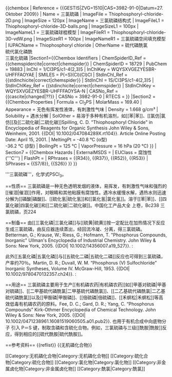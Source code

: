 {{chembox
|   Reference = <ref name="BGIA GESTIS">{{GESTIS|ZVG=1510|CAS=3982-91-0|Datum=27. Oktober 2009}}</ref>
|   Name = 三氯硫磷
|   ImageFile = Thiophosphoryl-chloride-2D.png
|   ImageSize = 120px
|   ImageName = 三氯硫磷结构式
|   ImageFileL1 = Thiophosphoryl-chloride-3D-balls.png
|   ImageSizeL1 = 100px
|   ImageNameL1 = 三氯硫磷球棍模型
|   ImageFileR1 = Thiophosphoryl-chloride-3D-vdW.png
|   ImageSizeR1 = 100px
|   ImageNameR1 = 三氯硫磷空间填充模型
|   IUPACName = Thiophosphoryl chloride
|   OtherName = 硫代磷酰氯<br>硫代氯化磷酰<br>三氯化硫磷
|Section1={{Chembox Identifiers
| ChemSpiderID_Ref = {{chemspidercite|correct|chemspider}}
| ChemSpiderID = 18729
| PubChem = 19883
| InChI = 1/Cl3PS/c1-4(2,3)5
| InChIKey = WQYSXVGEZYESBR-UHFFFAOYAE
| SMILES = P(=S)(Cl)(Cl)Cl
| StdInChI_Ref = {{stdinchicite|correct|chemspider}}
| StdInChI = 1S/Cl3PS/c1-4(2,3)5
| StdInChIKey_Ref = {{stdinchicite|correct|chemspider}}
| StdInChIKey = WQYSXVGEZYESBR-UHFFFAOYSA-N
| CASNo_Ref = {{cascite|changed|??}}
| CASNo = 3982-91-0
| RTECS = 
  }}
|Section2 = {{Chembox Properties
|   Formula = Cl<sub>3</sub>PS
|   MolarMass = 169.40
|   Appearance = 无色有挥发性液体，有刺激性气味
|   Density = 1.668 g/cm³
|   Solubility = 遇水分解
|   SolOther = 易溶于多种有机溶剂，如[[苯|苯]]、[[氯仿|氯仿]]及[[二硫化碳|二硫化碳]]<ref name = spilling>Spilling, C. D. "Thiophosphoryl Chloride" in Encyclopedia of Reagents for Organic Synthesis John Wiley & Sons, Weinheim, 2001. {{DOI| 10.1002/047084289X.rt104}}. Article Online Posting Date: April 15, 2001.</ref>
|   MeltingPt = -40.8 °C (α型)<br>-36.2 °C (β型)
|   BoilingPt = 125 °C
|   VaporPressure = 16 hPa (20 °C)
  }}
| Section7 = {{Chembox Hazards
|   ExternalMSDS = 
|   EUClass = 腐蚀性 ('''C''')
|   FlashPt = 
|   RPhrases = {{R34}}, {{R37}}, {{R52}}, {{R53}}
|   SPhrases = {{S7/8}}, {{S26}}
  }}
}}

'''三氯硫磷'''，化学式PSCl<sub>3</sub>。

==性质==
三氯硫磷是一种无色透明发烟的液体，易挥发，有刺激性气味和强烈的[[催泪|催泪]]作用，对眼睛和其他粘膜有腐蚀性。遇冷水缓慢水解，遇热水则迅速分解为[[磷酸|磷酸]]、[[硫化氢|硫化氢]]和[[氯化氢|氯化氢]]。溶于[[苯|苯]]、[[四氯化碳|四氯化碳]]和[[二硫化碳|二硫化碳]]。<ref name="zghg">中国化工产品大全 上卷，Bc238 三氯硫磷，页224</ref>

==制备==
由[[三氯化磷|三氯化磷]]与[[硫黄|硫黄]]按一定配比在加热情况下反应生成三氯硫磷，由反应器连续蒸出，经回流冷凝、分离，得三氯硫磷。<ref name="zghg" /><ref name = betterman>Betterman, G.; Krause, W.; Riess, G.; Hofmann, T.  "Phosphorus Compounds, Inorganic" Ullman's Encyclopedia of Industrial Chemistry.  John Wiley & Sons: New York, 2005.  {{DOI| 10.1002/14356007.a19_527}}.</ref>
:<math>\rm \ PCl_3+S\rightarrow PSCl_3</math>

此外[[五氯化磷|五氯化磷]]与[[五硫化二磷|五硫化二磷]]反应也可得到三氯硫磷，产率约70％。<ref name = martin>Martin, D. R.; Duvall, W. M.  “Phosphorus (V) Sulfochloride” Inorganic Syntheses, Volume IV.  McGraw-Hill, 1953.  {{DOI| 10.1002/9780470132357.ch24}}.</ref>
:<math>\rm \ 3PCl_5+P_2S_5\rightarrow 5PSCl_3</math>

==用途==
三氯硫磷主要用于生产[[有机磷农药|有机磷农药]]如[[甲基对硫磷|甲基对硫磷]]、[[二甲基硫代磷酰氯|二甲基硫代磷酰氯]]、[[二乙基硫代磷酰氯|二乙基硫代磷酰氯]]以及[[甲胺磷|甲胺磷]]、[[倍硫磷|倍硫磷]]、[[禾螟松|禾螟松]]等高效低毒有机磷农药的原料。<ref name = fee>Fee, D. C.; Gard, D. R.; Yang, C.  “Phosphorus Compounds” Kirk-Othmer Encyclopedia of Chemical Technology.  John Wiley & Sons: New York, 2005.  {{DOI| 10.1002/0471238961.16081519060505.a01.pub2}}.</ref> 也用于有机合成中向底物分子<ref name="zghg" /> 引入 P＝S 键，制取含磷和含硫化合物。例如，三氯硫磷与三级[[酰胺|酰胺]]反应，得到相应的[[硫代酰胺|硫代酰胺]]。<ref name = spilling />

==参考资料==
{{reflist}}
{{无机磷化合物}}

[[Category:无机磷化合物|Category:无机磷化合物]]
[[Category:硫化合物|Category:硫化合物]]
[[Category:氯化物|Category:氯化物]]
[[Category:非金属卤化物|Category:非金属卤化物]]
[[Category:酰氯|Category:酰氯]]